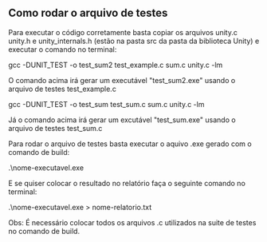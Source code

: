 ## Como rodar o arquivo de testes

Para executar o código corretamente basta copiar os arquivos unity.c unity.h e unity_internals.h (estão na pasta src da pasta da biblioteca Unity) e executar o comando no terminal:

gcc -DUNIT_TEST -o test_sum2 test_example.c sum.c unity.c -lm

O comando acima irá gerar um executável "test_sum2.exe" usando o arquivo de testes test_example.c

gcc -DUNIT_TEST -o test_sum test_sum.c sum.c unity.c -lm

Já o comando acima irá gerar um excutável "test_sum.exe" usando o arquivo de testes test_sum.c

Para rodar o arquivo de testes basta executar o aquivo .exe gerado com o comando de build:

.\nome-executavel.exe

E se quiser colocar o resultado no relatório faça o seguinte comando no terminal:

.\nome-executavel.exe > nome-relatorio.txt

Obs: É necessário colocar todos os arquivos .c utilizados na suite de testes no comando de build.

